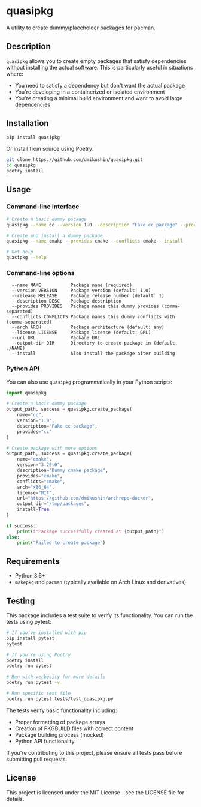 # quasipkg

A utility to create dummy/placeholder packages for pacman.

## Description

`quasipkg` allows you to create empty packages that satisfy dependencies without installing the actual software. This is particularly useful in situations where:

- You need to satisfy a dependency but don't want the actual package
- You're developing in a containerized or isolated environment
- You're creating a minimal build environment and want to avoid large dependencies

## Installation

```bash
pip install quasipkg
```

Or install from source using Poetry:

```bash
git clone https://github.com/dmikushin/quasipkg.git
cd quasipkg
poetry install
```

## Usage

### Command-line Interface

```bash
# Create a basic dummy package
quasipkg --name cc --version 1.0 --description "Fake cc package" --provides cc

# Create and install a dummy package
quasipkg --name cmake --provides cmake --conflicts cmake --install

# Get help
quasipkg --help
```

### Command-line options

```
  --name NAME           Package name (required)
  --version VERSION     Package version (default: 1.0)
  --release RELEASE     Package release number (default: 1)
  --description DESC    Package description
  --provides PROVIDES   Package names this dummy provides (comma-separated)
  --conflicts CONFLICTS Package names this dummy conflicts with (comma-separated)
  --arch ARCH           Package architecture (default: any)
  --license LICENSE     Package license (default: GPL)
  --url URL             Package URL
  --output-dir DIR      Directory to create package in (default: ./NAME)
  --install             Also install the package after building
```

### Python API

You can also use `quasipkg` programmatically in your Python scripts:

```python
import quasipkg

# Create a basic dummy package
output_path, success = quasipkg.create_package(
    name="cc",
    version="1.0",
    description="Fake cc package",
    provides="cc"
)

# Create package with more options
output_path, success = quasipkg.create_package(
    name="cmake",
    version="3.20.0",
    description="Dummy cmake package",
    provides="cmake",
    conflicts="cmake",
    arch="x86_64",
    license="MIT",
    url="https://github.com/dmikushin/archrepo-docker",
    output_dir="/tmp/packages",
    install=True
)

if success:
    print(f"Package successfully created at {output_path}")
else:
    print("Failed to create package")
```

## Requirements

- Python 3.6+
- `makepkg` and `pacman` (typically available on Arch Linux and derivatives)

## Testing

This package includes a test suite to verify its functionality. You can run the tests using pytest:

```bash
# If you've installed with pip
pip install pytest
pytest

# If you're using Poetry
poetry install
poetry run pytest

# Run with verbosity for more details
poetry run pytest -v

# Run specific test file
poetry run pytest tests/test_quasipkg.py
```

The tests verify basic functionality including:
- Proper formatting of package arrays
- Creation of PKGBUILD files with correct content
- Package building process (mocked)
- Python API functionality

If you're contributing to this project, please ensure all tests pass before submitting pull requests.

## License

This project is licensed under the MIT License - see the LICENSE file for details.
